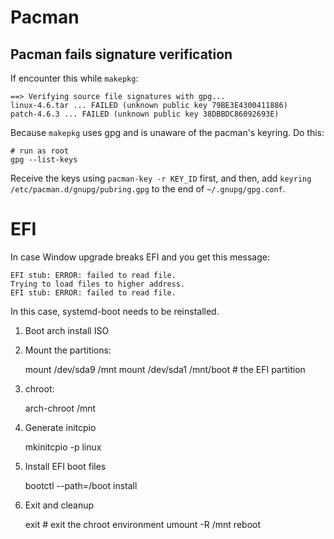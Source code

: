 Pacman
======

Pacman fails signature verification
-----------------------------------

If encounter this while `makepkg`:

    ==> Verifying source file signatures with gpg...
    linux-4.6.tar ... FAILED (unknown public key 79BE3E4300411886)
    patch-4.6.3 ... FAILED (unknown public key 38DBBDC86092693E)

Because `makepkg` uses gpg and is unaware of the pacman's keyring. Do this:

    # run as root
    gpg --list-keys

Receive the keys using `pacman-key -r KEY_ID` first, and then, add `keyring /etc/pacman.d/gnupg/pubring.gpg` to the end of `~/.gnupg/gpg.conf`.

EFI
===

In case Window upgrade breaks EFI and you get this message:

    EFI stub: ERROR: failed to read file.
    Trying to load files to higher address.
    EFI stub: ERROR: failed to read file.

In this case, systemd-boot needs to be reinstalled.

1. Boot arch install ISO
2. Mount the partitions:

    mount /dev/sda9 /mnt
    mount /dev/sda1 /mnt/boot  # the EFI partition

3. chroot:

    arch-chroot /mnt

4. Generate initcpio

    mkinitcpio -p linux

5. Install EFI boot files

    bootctl --path=/boot install

6. Exit and cleanup

    exit  # exit the chroot environment
    umount -R /mnt
    reboot

